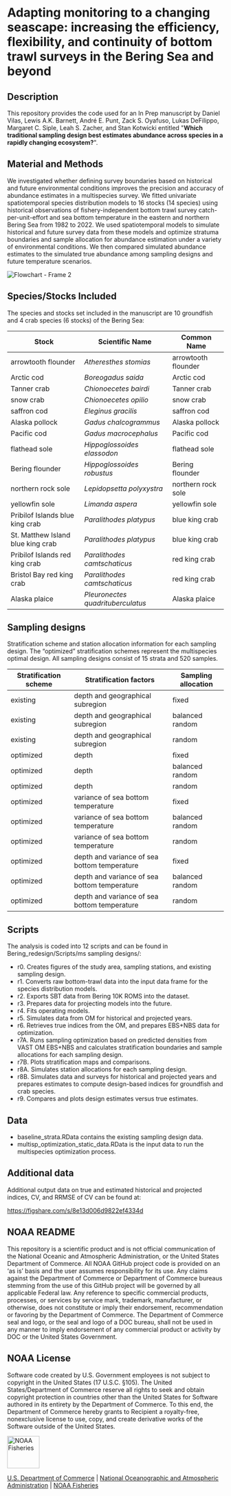 # Adapting monitoring to a changing seascape: increasing the efficiency, flexibility, and continuity of bottom trawl surveys in the Bering Sea and beyond

## Description
This repository provides the code used for an In Prep manuscript by Daniel Vilas, Lewis A.K. Barnett, André E. Punt, Zack S. Oyafuso, Lukas DeFilippo, Margaret C. Siple, Leah S. Zacher, and Stan Kotwicki entitled "**Which traditional sampling design best estimates abundance across species in a rapidly changing ecosystem?**".

## Material and Methods

We investigated whether defining survey boundaries based on historical and future environmental conditions improves the precision and accuracy of abundance estimates in a multispecies survey. We fitted univariate spatiotemporal species distribution models to 16 stocks (14 species) using historical observations of fishery-independent bottom trawl survey catch-per-unit-effort and sea bottom temperature in the eastern and northern Bering Sea from 1982 to 2022. We used spatiotemporal models to simulate historical and future survey data from these models and optimize stratuma boundaries and sample allocation for abundance estimation under a variety of environmental conditions. We then compared simulated abundance estimates to the simulated true abundance among sampling designs and future temperature scenarios.

![Flowchart - Frame 2](https://github.com/danielvilasgonzalez/Bering_redesign/assets/11243119/6fe456d5-9bf6-466a-a290-bdf9a1bbc17a)

## Species/Stocks Included

The species and stocks set included in the manuscript are 10 groundfish and 4 crab species (6 stocks) of the Bering Sea:

| Stock                               | Scientific Name                     | Common Name                           |
|-------------------------------------|-------------------------------------|---------------------------------------|
| arrowtooth flounder                 | *Atheresthes stomias*               | arrowtooth flounder                   |
| Arctic cod                          | *Boreogadus saida*                  | Arctic cod                            |
| Tanner crab                         | *Chionoecetes bairdi*               | Tanner crab                           |
| snow crab                           | *Chionoecetes opilio*               | snow crab                             |
| saffron cod                         | *Eleginus gracilis*                 | saffron cod                           |
| Alaska pollock                      | *Gadus chalcogrammus*               | Alaska pollock                        |
| Pacific cod                         | *Gadus macrocephalus*               | Pacific cod                           |
| flathead sole                       | *Hippoglossoides elassodon*         | flathead sole                         |
| Bering flounder                     | *Hippoglossoides robustus*          | Bering flounder                       |
| northern rock sole                  | *Lepidopsetta polyxystra*           | northern rock sole                    |
| yellowfin sole                      | *Limanda aspera*                    | yellowfin sole                        |
| Pribilof Islands blue king crab     | *Paralithodes platypus*             | blue king crab                        |
| St. Matthew Island blue king crab   | *Paralithodes platypus*             | blue king crab                        |
| Pribilof Islands red king crab      | *Paralithodes camtschaticus*        | red king crab                         |
| Bristol Bay red king crab           | *Paralithodes camtschaticus*        | red king crab                         |
| Alaska plaice                       | *Pleuronectes quadrituberculatus*   | Alaska plaice                         |


## Sampling designs

Stratification scheme and station allocation information for each sampling design. The “optimized” stratification schemes represent the multispecies optimal design. All sampling designs consist of 15 strata and 520 samples.


| Stratification scheme | Stratification factors                       | Sampling allocation       |
|-----------------------|----------------------------------------------|---------------------------|
| existing              | depth and geographical subregion             | fixed                     |
| existing              | depth and geographical subregion             | balanced random           |
| existing              | depth and geographical subregion             | random                    |
| optimized             | depth                                        | fixed                     |
| optimized             | depth                                        | balanced random           |
| optimized             | depth                                        | random                    |
| optimized             | variance of sea bottom temperature           | fixed                     |
| optimized             | variance of sea bottom temperature           | balanced random           |
| optimized             | variance of sea bottom temperature           | random                    |
| optimized             | depth and variance of sea bottom temperature | fixed                     |
| optimized             | depth and variance of sea bottom temperature | balanced random           |
| optimized             | depth and variance of sea bottom temperature | random                    |


## Scripts

The analysis is coded into 12 scripts and can be found in Bering_redesign/Scripts/ms sampling designs/:

- r0. Creates figures of the study area, sampling stations, and existing sampling design.
- r1. Converts raw bottom-trawl data into the input data frame for the species distribution models.
- r2. Exports SBT data from Bering 10K ROMS into the dataset.
- r3. Prepares data for projecting models into the future.
- r4. Fits operating models.
- r5. Simulates data from OM for historical and projected years.
- r6. Retrieves true indices from the OM, and prepares EBS+NBS data for optimization.
- r7A. Runs sampling optimization based on predicted densities from VAST OM EBS+NBS and calculates stratification boundaries and sample allocations for each sampling design.
- r7B. Plots stratification maps and comparisons.
- r8A. Simulates station allocations for each sampling design.
- r8B. Simulates data and surveys for historical and projected years and prepares estimates to compute design-based indices for groundfish and crab species.
- r9. Compares and plots design estimates versus true estimates.

## Data

  -  baseline_strata.RData contains the existing sampling design data.
  -  multisp_optimization_static_data.RData is the input data to run the multispecies optimization process.

## Additional data

Additional output data on true and estimated historical and projected indices, CV, and RRMSE of CV can be found at:

https://figshare.com/s/8e13d006d9822ef4334d

## NOAA README

This repository is a scientific product and is not official
communication of the National Oceanic and Atmospheric Administration, or
the United States Department of Commerce. All NOAA GitHub project code
is provided on an ‘as is’ basis and the user assumes responsibility for
its use. Any claims against the Department of Commerce or Department of
Commerce bureaus stemming from the use of this GitHub project will be
governed by all applicable Federal law. Any reference to specific
commercial products, processes, or services by service mark, trademark,
manufacturer, or otherwise, does not constitute or imply their
endorsement, recommendation or favoring by the Department of Commerce.
The Department of Commerce seal and logo, or the seal and logo of a DOC
bureau, shall not be used in any manner to imply endorsement of any
commercial product or activity by DOC or the United States Government.

## NOAA License

Software code created by U.S. Government employees is not subject to
copyright in the United States (17 U.S.C. §105). The United
States/Department of Commerce reserve all rights to seek and obtain
copyright protection in countries other than the United States for
Software authored in its entirety by the Department of Commerce. To this
end, the Department of Commerce hereby grants to Recipient a
royalty-free, nonexclusive license to use, copy, and create derivative
works of the Software outside of the United States.

<img src="https://raw.githubusercontent.com/nmfs-general-modeling-tools/nmfspalette/main/man/figures/noaa-fisheries-rgb-2line-horizontal-small.png" alt="NOAA Fisheries" height="75"/>

[U.S. Department of Commerce](https://www.commerce.gov/) \| [National
Oceanographic and Atmospheric Administration](https://www.noaa.gov) \|
[NOAA Fisheries](https://www.fisheries.noaa.gov/)


